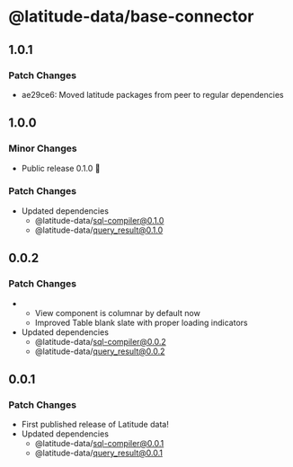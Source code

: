 # @latitude-data/base-connector

## 1.0.1

### Patch Changes

- ae29ce6: Moved latitude packages from peer to regular dependencies

## 1.0.0

### Minor Changes

- Public release 0.1.0 🎉

### Patch Changes

- Updated dependencies
  - @latitude-data/sql-compiler@0.1.0
  - @latitude-data/query_result@0.1.0

## 0.0.2

### Patch Changes

- - View component is columnar by default now
  - Improved Table blank slate with proper loading indicators
- Updated dependencies
  - @latitude-data/sql-compiler@0.0.2
  - @latitude-data/query_result@0.0.2

## 0.0.1

### Patch Changes

- First published release of Latitude data!
- Updated dependencies
  - @latitude-data/sql-compiler@0.0.1
  - @latitude-data/query_result@0.0.1
